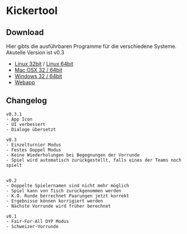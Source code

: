 # Kickertool #

## Download ##
Hier gibts die ausführbaren Programme für die verschiedene Systeme.     
Akutelle Version ist v0.3   
* [Linux 32bit](http://arnef.ddns.net/kickertool/dl/kickertool_linux32.zip) / 
 [Linux 64bit](http://arnef.ddns.net/kickertool/dl/kickertool_linux64.zip)      
* [Mac OSX 32 / 64bit](http://arnef.ddns.net/kickertool/dl/kickertool_osx.zip)
* [Windows 32 / 64bit](http://arnef.ddns.net/kickertool/dl/kickertool_win.zip)
* [Webapp](http://arnef.ddns.net/kickertool)



## Changelog ##
    
    v0.3.1
    - App Icon
    - UI verbessert
    - Dialoge übersetzt
    
    v0.3
    - Einzelturnier Modus
    - Festes Doppel Modus
    - Keine Wiederholungen bei Begegnungen der Vorrunde
    - Spiel wird automatisch zurückgestellt, falls eines der Teams noch spielt
    
    
    v0.2
    - Doppelte Spielernamen sind nicht mehr möglich
    - Spiel kann von Tisch zurückgenommen werden
    - K.O. Runde berrechnet Paarungen jetzt korrekt
    - Ergebnisse können korrigiert werden
    - Nächste Vorrunde wird früher berechnet
    
    v0.1
    - Fair-For-All DYP Modus
    - Schweizer-Vorrunde
    
